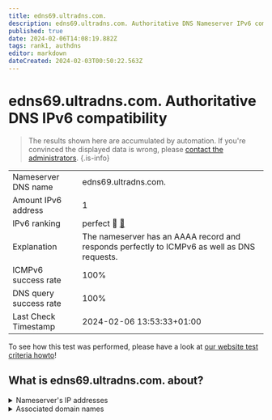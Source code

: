 ```yaml
---
title: edns69.ultradns.com.
description: edns69.ultradns.com. Authoritative DNS Nameserver IPv6 compatibility
published: true
date: 2024-02-06T14:08:19.882Z
tags: rank1, authdns
editor: markdown
dateCreated: 2024-02-03T00:50:22.563Z
---
```


# edns69.ultradns.com. Authoritative DNS IPv6 compatibility

> The results shown here are accumulated by automation. If you're convinced the displayed data is wrong, please [contact the administrators](/howto/chat). 
{.is-info}




|   |   |
| - | - |
| Nameserver DNS name | edns69.ultradns.com.
| Amount IPv6 address | 1
| IPv6 ranking | perfect :1st_place_medal: [🔗](/howto/ranking) |
| Explanation | The nameserver has an AAAA record and responds perfectly to ICMPv6 as well as DNS requests. |
| ICMPv6 success rate | 100%|
| DNS query success rate | 100% |
| Last Check Timestamp | 2024-02-06 13:53:33+01:00 |

To see how this test was performed, please have a look at [our website test criteria howto](/howto/testcriteria/authdns)!


## What is edns69.ultradns.com. about?




<details>
<summary>Nameserver's IP addresses</summary>

2001:502:f3ff::245

</details>



<details>
<summary>Associated domain names</summary>

tesla.com

</details>
